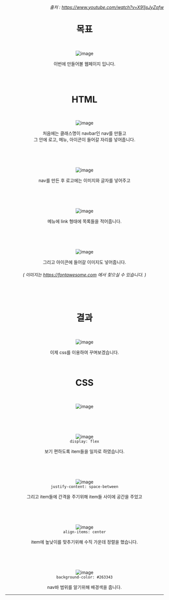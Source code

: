 <div align="Right">

###### 출처 : https://www.youtube.com/watch?v=X91jsJyZofw

</div>

<div align="center">

목표
=

<br>

![image](https://user-images.githubusercontent.com/104752202/201119491-a968910d-c23a-4176-90d7-c478e841f967.png)

이번에 만들어볼 웹페이지 입니다.
  
<br><br>

# HTML

<br>

![image](https://user-images.githubusercontent.com/104752202/201524782-4e922c1f-5f03-4f0d-ad54-a6d3b58b7e4b.png)

처음에는 클래스명이 navbar인 nav를 만들고   
그 안에 로고, 메뉴, 아이콘이 들어갈 자리를 넣어줍니다.

<br><br><br>
  
![image](https://user-images.githubusercontent.com/104752202/201524549-bffec08a-83a3-4c8c-aac9-91443e507faa.png)

nav를 만든 후 로고에는 이미지와 글자를 넣어주고

<br><br><br>

![image](https://user-images.githubusercontent.com/104752202/201524578-07677a90-4d08-4b50-8f66-e5bf0a1096d3.png)
  
메뉴에 link 형태에 목록들을 적어줍니다.
  
<br><br><br>

![image](https://user-images.githubusercontent.com/104752202/201524606-b61f2e98-6f5e-4cf0-99ac-1d29685b9391.png)

그리고 아이콘에 들어갈 이미지도 넣어줍니다.
###### ( 이미지는 https://fontawesome.com 에서 찾으실 수 있습니다. )

<br><br>

# 결과
  
<br>

![image](https://user-images.githubusercontent.com/104752202/201527825-b20b74d2-519e-4f83-a3e2-91fa785c2f2d.png)

이제 css를 이용하여 꾸며보겠습니다.
  
<br>
  
# CSS
  
<br>
  
![image](https://user-images.githubusercontent.com/104752202/201523197-abffa9a0-31b8-4c37-b9ce-92e3cd5e3a82.png)

<br><br><br>

![image](https://user-images.githubusercontent.com/104752202/201527788-246abf49-a7ca-4964-a77d-42e1bc935e50.png) <br> ```display: flex```
  
보기 편하도록 item들을 일자로 하였습니다.

<br><br><br>

![image](https://user-images.githubusercontent.com/104752202/201527756-8dbc2209-d6e0-466c-af0e-bde2865b1c44.png) <br> ```justify-content: space-between```

그리고 item들에 간격을 주기위해 item들 사이에 공간을 주었고

<br><br><br>
  
![image](https://user-images.githubusercontent.com/104752202/201527904-e529fc9e-5fe1-4e09-ab89-2ef5b2d09cff.png) <br> ```align-items: center```

item에 높낮이를 맞추기위해 수직 가운데 정렬을 했습니다.
  
<br><br><br>
	
![image](https://user-images.githubusercontent.com/104752202/201527972-ebe96b7d-4487-4dca-a5d4-cfba33dec100.png) <br> ```background-color: #263343```
  
nav바 범위를 알기위해 배경색을 줍니다.
  
</div>

- - -
